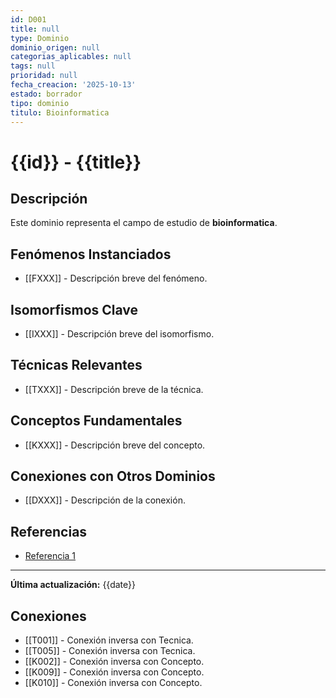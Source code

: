 ```yaml
---
id: D001
title: null
type: Dominio
dominio_origen: null
categorias_aplicables: null
tags: null
prioridad: null
fecha_creacion: '2025-10-13'
estado: borrador
tipo: dominio
titulo: Bioinformatica
---
```

# {{id}} - {{title}}

## Descripción

Este dominio representa el campo de estudio de **bioinformatica**.

## Fenómenos Instanciados

- [[FXXX]] - Descripción breve del fenómeno.

## Isomorfismos Clave

- [[IXXX]] - Descripción breve del isomorfismo.

## Técnicas Relevantes

- [[TXXX]] - Descripción breve de la técnica.

## Conceptos Fundamentales

- [[KXXX]] - Descripción breve del concepto.

## Conexiones con Otros Dominios

- [[DXXX]] - Descripción de la conexión.

## Referencias

- [Referencia 1](URL)

---

**Última actualización:** {{date}}

## Conexiones
- [[T001]] - Conexión inversa con Tecnica.
- [[T005]] - Conexión inversa con Tecnica.
- [[K002]] - Conexión inversa con Concepto.
- [[K009]] - Conexión inversa con Concepto.
- [[K010]] - Conexión inversa con Concepto.
